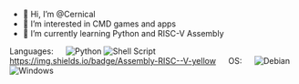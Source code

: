 - 👋 Hi, I’m @Cernical
- 👀 I’m interested in CMD games and apps
- 🌱 I’m currently learning Python and RISC-V Assembly

Languages: &ensp;&ensp; ![Python](https://img.shields.io/badge/python-3670A0?style=for-the-badge&logo=python&logoColor=ffdd54) ![Shell Script](https://img.shields.io/badge/shell_script-%23121011.svg?style=for-the-badge&logo=gnu-bash&logoColor=white) https://img.shields.io/badge/Assembly-RISC--V-yellow &ensp;&ensp; OS: &ensp;&ensp; ![Debian](https://img.shields.io/badge/Debian-D70A53?style=for-the-badge&logo=debian&logoColor=white) ![Windows](https://img.shields.io/badge/Windows-0078D6?style=for-the-badge&logo=windows&logoColor=white)

<!---
- 💞️ I’m looking to collaborate on ...
- 📫 How to reach me ...


Cernical/Cernical is a ✨ special ✨ repository because its `README.md` (this file) appears on your GitHub profile.
You can click the Preview link to take a look at your changes.
--->
